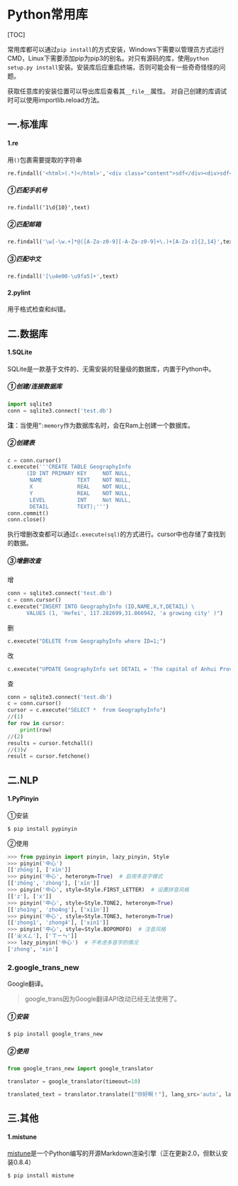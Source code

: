 # Python常用库

[TOC]

常用库都可以通过`pip install`的方式安装，Windows下需要以管理员方式运行CMD，Linux下需要添加pip为pip3的别名。对只有源码的库，使用`python setup.py install`安装。安装库后应重启终端，否则可能会有一些奇奇怪怪的问题。

获取任意库的安装位置可以导出库后查看其`__file__`属性。	对自己创建的库调试时可以使用importlib.reload方法。

## 一.标准库

#### 1.re

用`()`包裹需要提取的字符串

```python
re.findall('<html>(.*)</html>','<div class="content">sdf</div><div>sdf</div>')
```

##### ①匹配手机号

```
re.findall('1\d{10}',text)
```

##### ②匹配邮箱

```python
re.findall('\w[-\w.+]*@([A-Za-z0-9][-A-Za-z0-9]+\.)+[A-Za-z]{2,14}',text)
```

##### ③匹配中文

```python
re.findall('[\u4e00-\u9fa5]+',text)
```

#### 2.pylint

用于格式检查和纠错。

## 二.数据库

#### 1.SQLite

SQLite是一款基于文件的、无需安装的轻量级的数据库，内置于Python中。

##### ①创建/连接数据库

```python
import sqlite3
conn = sqlite3.connect('test.db')
```

**注**：当使用“`:memory`作为数据库名时，会在Ram上创建一个数据库。

##### ②创建表

```python
c = conn.cursor()
c.execute('''CREATE TABLE GeographyInfo
      (ID INT PRIMARY KEY     NOT NULL,
       NAME           TEXT    NOT NULL,
       X		      REAL    NOT NULL,
       Y		      REAL    NOT NULL,
       LEVEL          INT	  Not NULL,
       DETAIL         TEXT);''')
conn.commit()
conn.close()
```

执行增删改查都可以通过`c.execute(sql)`的方式进行。cursor中也存储了查找到的数据。

##### ③增删改查

增

```python
conn = sqlite3.connect('test.db')
c = conn.cursor()
c.execute("INSERT INTO GeographyInfo (ID,NAME,X,Y,DETAIL) \
      VALUES (1, 'Hefei', 117.282699,31.866942, 'a growing city' )")
```

删

```python
c.execute("DELETE from GeographyInfo where ID=1;")
```

改

```python
c.execute("UPDATE GeographyInfo set DETAIL = 'The capital of Anhui Province' where ID=1")
```

查

```python
conn = sqlite3.connect('test.db')
c = conn.cursor()
cursor = c.execute("SELECT *  from GeographyInfo")
//(1)
for row in cursor:
    print(row)
//(2)
results = cursor.fetchall()
//(3)√
result = cursor.fetchone()
```

## 二.NLP

#### 1.PyPinyin

①安装

```bash
$ pip install pypinyin
```

②使用

```python
>>> from pypinyin import pinyin, lazy_pinyin, Style
>>> pinyin('中心')
[['zhōng'], ['xīn']]
>>> pinyin('中心', heteronym=True)  # 启用多音字模式
[['zhōng', 'zhòng'], ['xīn']]
>>> pinyin('中心', style=Style.FIRST_LETTER)  # 设置拼音风格
[['z'], ['x']]
>>> pinyin('中心', style=Style.TONE2, heteronym=True)
[['zho1ng', 'zho4ng'], ['xi1n']]
>>> pinyin('中心', style=Style.TONE3, heteronym=True)
[['zhong1', 'zhong4'], ['xin1']]
>>> pinyin('中心', style=Style.BOPOMOFO)  # 注音风格
[['ㄓㄨㄥ'], ['ㄒㄧㄣ']]
>>> lazy_pinyin('中心')  # 不考虑多音字的情况
['zhong', 'xin']
```

### 2.google_trans_new

Google翻译。

> google_trans因为Google翻译API改动已经无法使用了。

##### ①安装

```bash
$ pip install google_trans_new
```

##### ②使用

```python
from google_trans_new import google_translator

translator = google_translator(timeout=10)

translated_text = translator.translate(["你好啊！"], lang_src='auto', lang_tgt='en')
```

## 三.其他

#### 1.mistune

[mistune](https://github.com/lepture/mistune)是一个Python编写的开源Markdown渲染引擎（正在更新2.0，但默认安装0.8.4）

```bash
$ pip install mistune
```

